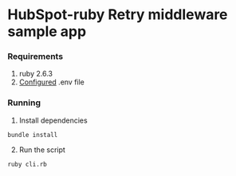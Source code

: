 # HubSpot-ruby Retry middleware sample app

### Requirements

1. ruby 2.6.3
2. [Configured](https://github.com/HubSpot/sample-apps-retry-middleware/blob/main/README.md#how-to-run-locally) .env file

### Running

1. Install dependencies

```
bundle install
```

2. Run the script

```
ruby cli.rb
```
